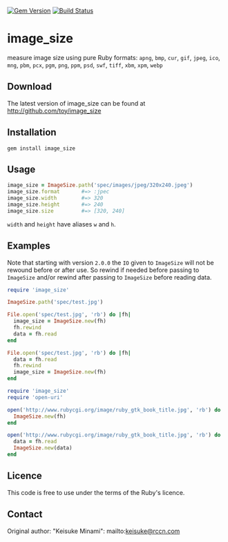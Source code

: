 [![Gem Version](https://img.shields.io/gem/v/image_size.svg?style=flat)](https://rubygems.org/gems/image_size)
[![Build Status](https://img.shields.io/travis/toy/image_size/master.svg?style=flat)](https://travis-ci.org/toy/image_size)

# image_size

measure image size using pure Ruby
formats: `apng`, `bmp`, `cur`, `gif`, `jpeg`, `ico`, `mng`, `pbm`, `pcx`, `pgm`, `png`, `ppm`, `psd`, `swf`, `tiff`, `xbm`, `xpm`, `webp`

## Download

The latest version of image\_size can be found at http://github.com/toy/image_size

## Installation

```shell
gem install image_size
```

## Usage

```ruby
image_size = ImageSize.path('spec/images/jpeg/320x240.jpeg')
image_size.format       #=> :jpec
image_size.width        #=> 320
image_size.height       #=> 240
image_size.size         #=> [320, 240]
```

`width` and `height` have aliases `w` and `h`.

## Examples

Note that starting with version `2.0.0` the `IO` given to `ImageSize` will not be rewound before or after use.
So rewind if needed before passing to `ImageSize` and/or rewind after passing to `ImageSize` before reading data.

```ruby
require 'image_size'

ImageSize.path('spec/test.jpg')

File.open('spec/test.jpg', 'rb') do |fh|
  image_size = ImageSize.new(fh)
  fh.rewind
  data = fh.read
end

File.open('spec/test.jpg', 'rb') do |fh|
  data = fh.read
  fh.rewind
  image_size = ImageSize.new(fh)
end
```

```ruby
require 'image_size'
require 'open-uri'

open('http://www.rubycgi.org/image/ruby_gtk_book_title.jpg', 'rb') do |fh|
  ImageSize.new(fh)
end

open('http://www.rubycgi.org/image/ruby_gtk_book_title.jpg', 'rb') do |fh|
  data = fh.read
  ImageSize.new(data)
end
```

## Licence

This code is free to use under the terms of the Ruby's licence.

## Contact

Original author: "Keisuke Minami": mailto:keisuke@rccn.com

